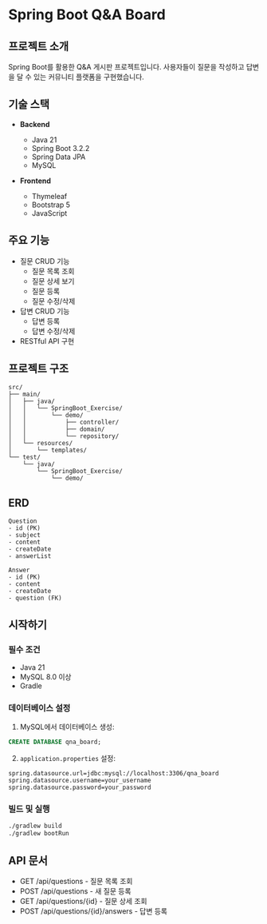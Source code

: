 # Spring Boot Q&A Board

## 프로젝트 소개
Spring Boot를 활용한 Q&A 게시판 프로젝트입니다. 사용자들이 질문을 작성하고 답변을 달 수 있는 커뮤니티 플랫폼을 구현했습니다.

## 기술 스택
- **Backend**
  - Java 21
  - Spring Boot 3.2.2
  - Spring Data JPA
  - MySQL

- **Frontend**
  - Thymeleaf
  - Bootstrap 5
  - JavaScript

## 주요 기능
- 질문 CRUD 기능
  - 질문 목록 조회
  - 질문 상세 보기
  - 질문 등록
  - 질문 수정/삭제
- 답변 CRUD 기능
  - 답변 등록
  - 답변 수정/삭제
- RESTful API 구현

## 프로젝트 구조
```
src/
├── main/
│   ├── java/
│   │   └── SpringBoot_Exercise/
│   │       └── demo/
│   │           ├── controller/
│   │           ├── domain/
│   │           └── repository/
│   └── resources/
│       └── templates/
└── test/
    └── java/
        └── SpringBoot_Exercise/
            └── demo/
```

## ERD
```
Question
- id (PK)
- subject
- content
- createDate
- answerList

Answer
- id (PK)
- content
- createDate
- question (FK)
```

## 시작하기

### 필수 조건
- Java 21
- MySQL 8.0 이상
- Gradle

### 데이터베이스 설정
1. MySQL에서 데이터베이스 생성:
```sql
CREATE DATABASE qna_board;
```

2. `application.properties` 설정:
```properties
spring.datasource.url=jdbc:mysql://localhost:3306/qna_board
spring.datasource.username=your_username
spring.datasource.password=your_password
```

### 빌드 및 실행
```bash
./gradlew build
./gradlew bootRun
```

## API 문서
- GET /api/questions - 질문 목록 조회
- POST /api/questions - 새 질문 등록
- GET /api/questions/{id} - 질문 상세 조회
- POST /api/questions/{id}/answers - 답변 등록
